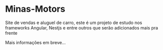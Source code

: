 # Minas-Motors
Site de vendas e aluguel de carro, este é um projeto de estudo nos frameworks Angular, Nestjs e entre outros que serão adicionados mais pra frente


Mais informações em breve...

